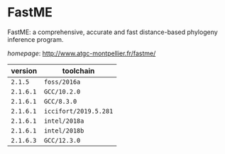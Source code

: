 # FastME

FastME: a comprehensive, accurate and fast distance-based phylogeny inference program.

*homepage*: <http://www.atgc-montpellier.fr/fastme/>

version | toolchain
--------|----------
``2.1.5`` | ``foss/2016a``
``2.1.6.1`` | ``GCC/10.2.0``
``2.1.6.1`` | ``GCC/8.3.0``
``2.1.6.1`` | ``iccifort/2019.5.281``
``2.1.6.1`` | ``intel/2018a``
``2.1.6.1`` | ``intel/2018b``
``2.1.6.3`` | ``GCC/12.3.0``
